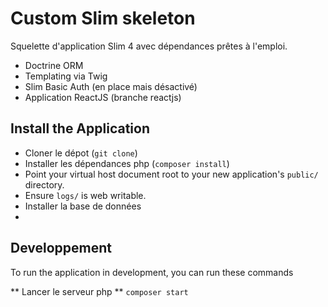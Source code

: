 # Custom Slim skeleton

Squelette d'application Slim 4 avec dépendances prêtes à l'emploi.

- Doctrine ORM
- Templating via Twig
- Slim Basic Auth (en place mais désactivé)
- Application ReactJS (branche reactjs)

## Install the Application

* Cloner le dépot (`git clone`)
* Installer les dépendances php (`composer install`)
* Point your virtual host document root to your new application's `public/` directory.
* Ensure `logs/` is web writable.
* Installer la base de données
* 

## Developpement
To run the application in development, you can run these commands 

** Lancer le serveur php **
```composer start```

